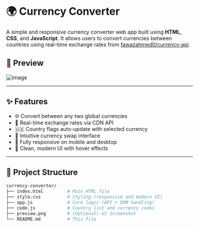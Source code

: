 # 🌍 Currency Converter

A simple and responsive currency converter web app built using **HTML**, **CSS**, and **JavaScript**. It allows users to convert currencies between countries using real-time exchange rates from [fawazahmed0/currency-api](https://github.com/fawazahmed0/currency-api).



## 📸 Preview

![image](https://github.com/user-attachments/assets/7de8ff58-9efb-4a08-812f-a6eb8ef68b59)


---

## ✨ Features

- 🌐 Convert between any two global currencies
- 📡 Real-time exchange rates via CDN API
- 🇺🇸 Country flags auto-update with selected currency
- 🔄 Intuitive currency swap interface
- 📱 Fully responsive on mobile and desktop
- 💅 Clean, modern UI with hover effects

---

## 📁 Project Structure

```bash
currency-converter/
├── index.html         # Main HTML file
├── style.css          # Styling (responsive and modern UI)
├── app.js             # Core logic (API + DOM handling)
├── code.js            # Country list and currency codes
├── preview.png        # (Optional) UI Screenshot
└── README.md          # This file
